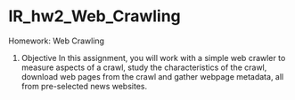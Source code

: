 # IR_hw2_Web_Crawling

Homework: Web Crawling

1. Objective
In this assignment, you will work with a simple web crawler to measure aspects of a crawl, study the characteristics of the crawl, download web pages from the crawl and gather webpage metadata, all from pre-selected news websites.
